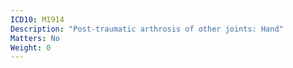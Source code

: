 ```yaml
---
ICD10: M1914
Description: "Post-traumatic arthrosis of other joints: Hand"
Matters: No
Weight: 0
---
```

